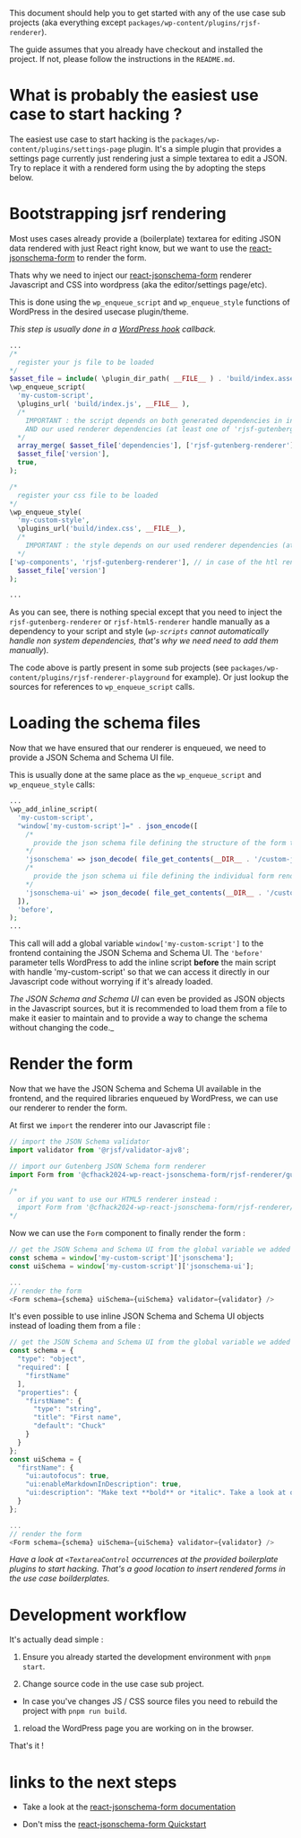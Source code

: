 This document should help you to get started with any of the use case sub projects (aka everything except `packages/wp-content/plugins/rjsf-renderer`).

The guide assumes that you already have checkout and installed the project. If not, please follow the instructions in the `README.md`.

# What is probably the easiest use case to start hacking ?

The easiest use case to start hacking is the `packages/wp-content/plugins/settings-page` plugin. It's a simple plugin that provides a settings page currently just rendering just a simple textarea to edit a JSON. Try to replace it with a rendered form using the by adopting the steps below.

# Bootstrapping jsrf rendering

Most uses cases already provide a (boilerplate) textarea for editing JSON data rendered with just React right know, but we want to use the [react-jsonschema-form](https://github.com/rjsf-team/react-jsonschema-form) to render the form.

Thats why we need to inject our [react-jsonschema-form](https://github.com/rjsf-team/react-jsonschema-form) renderer Javascript and CSS into wordpress (aka the editor/settings page/etc).

This is done using the `wp_enqueue_script` and `wp_enqueue_style` functions of WordPress in the desired usecase plugin/theme.

_This step is usually done in a [WordPress hook](https://developer.wordpress.org/plugins/hooks/) callback._

```php
...
/*
  register your js file to be loaded
*/
$asset_file = include( \plugin_dir_path( __FILE__ ) . 'build/index.asset.php');
\wp_enqueue_script(
  'my-custom-script',
  \plugins_url( 'build/index.js', __FILE__ ),
  /*
    IMPORTANT : the script depends on both generated dependencies in index.php
    AND our used renderer dependencies (at least one of 'rjsf-gutenberg-renderer' or 'rjsf-html5-renderer')
  */
  array_merge( $asset_file['dependencies'], ['rjsf-gutenberg-renderer']),
  $asset_file['version'],
  true,
);

/*
  register your css file to be loaded
*/
\wp_enqueue_style(
  'my-custom-style',
  \plugins_url('build/index.css', __FILE__),
  /*
    IMPORTANT : the style depends on our used renderer dependencies (at least one of 'rjsf-gutenberg-renderer' or 'rjsf-html5-renderer')
  */
['wp-components', 'rjsf-gutenberg-renderer'], // in case of the htl renderer use only ['rjsf-html5-renderer'] instead
  $asset_file['version']
);

...
```

As you can see, there is nothing special except that you need to inject the `rjsf-gutenberg-renderer` or `rjsf-html5-renderer` handle manually as a dependency to your script and style (_`wp-scripts` cannot automatically handle non system dependencies, that's why we need need to add them manually_).

The code above is partly present in some sub projects (see `packages/wp-content/plugins/rjsf-renderer-playground` for example). Or just lookup the sources for references to `wp_enqueue_script` calls.

# Loading the schema files

Now that we have ensured that our renderer is enqueued, we need to provide a JSON Schema and Schema UI file.

This is usually done at the same place as the `wp_enqueue_script` and `wp_enqueue_style` calls:

```php
...
\wp_add_inline_script(
  'my-custom-script',
  "window['my-custom-script']=" . json_encode([
    /*
      provide the json schema file defining the structure of the form to the frontend
    */
    'jsonschema' => json_decode( file_get_contents(__DIR__ . '/custom-jsonschema.json')),
    /*
      provide the json schema ui file defining the individual form rendering customization to the frontend
    */
    'jsonschema-ui' => json_decode( file_get_contents(__DIR__ . '/custom-jsonschema-ui.json'))
  ]),
  'before',
);
...
```

This call will add a global variable `window['my-custom-script']` to the frontend containing the JSON Schema and Schema UI. The `'before'` parameter tells WordPress to add the inline script **before** the main script with handle 'my-custom-script' so that we can access it directly in our Javascript code without worrying if it's already loaded.

_The JSON Schema and Schema UI_ can even be provided as JSON objects in the Javascript sources, but it is recommended to load them from a file to make it easier to maintain and to provide a way to change the schema without changing the code._

# Render the form

Now that we have the JSON Schema and Schema UI available in the frontend, and the required libraries enqueued by WordPress, we can use our renderer to render the form.

At first we `import` the renderer into our Javascript file :

```js
// import the JSON Schema validator
import validator from '@rjsf/validator-ajv8';

// import our Gutenberg JSON Schema form renderer
import Form from '@cfhack2024-wp-react-jsonschema-form/rjsf-renderer/gutenberg';

/*
  or if you want to use our HTML5 renderer instead :
  import Form from '@cfhack2024-wp-react-jsonschema-form/rjsf-renderer/html5';
*/
```

Now we can use the `Form` component to finally render the form :


```js
// get the JSON Schema and Schema UI from the global variable we added in the second step
const schema = window['my-custom-script']['jsonschema'];
const uiSchema = window['my-custom-script']['jsonschema-ui'];

...
// render the form
<Form schema={schema} uiSchema={uiSchema} validator={validator} />
```

It's even possible to use inline JSON Schema and Schema UI objects instead of loading them from a file :

```js
// get the JSON Schema and Schema UI from the global variable we added in the second step
const schema = {
  "type": "object",
  "required": [
    "firstName"
  ],
  "properties": {
    "firstName": {
      "type": "string",
      "title": "First name",
      "default": "Chuck"
    }
  }
};
const uiSchema = {
  "firstName": {
    "ui:autofocus": true,
    "ui:enableMarkdownInDescription": true,
    "ui:description": "Make text **bold** or *italic*. Take a look at other options [here](https://markdown-to-jsx.quantizor.dev/)."
  }
};

...
// render the form
<Form schema={schema} uiSchema={uiSchema} validator={validator} />
```

_Have a look at `<TextareaControl` occurrences at the provided boilerplate plugins to start hacking. That's a good location to insert rendered forms in the use case boilderplates._

# Development workflow

It's actually dead simple :

1. Ensure you already started the development environment with `pnpm start`.

1. Change source code in the use case sub project.

  - In case you've changes JS / CSS source files you need to rebuild the project with `pnpm run build`.

1. reload the WordPress page you are working on in the browser.

That's it !

# links to the next steps

- Take a look at the [react-jsonschema-form documentation](https://rjsf-team.github.io/react-jsonschema-form/docs/)

- Don't miss the [react-jsonschema-form Quickstart](https://rjsf-team.github.io/react-jsonschema-form/docs/quickstart)
